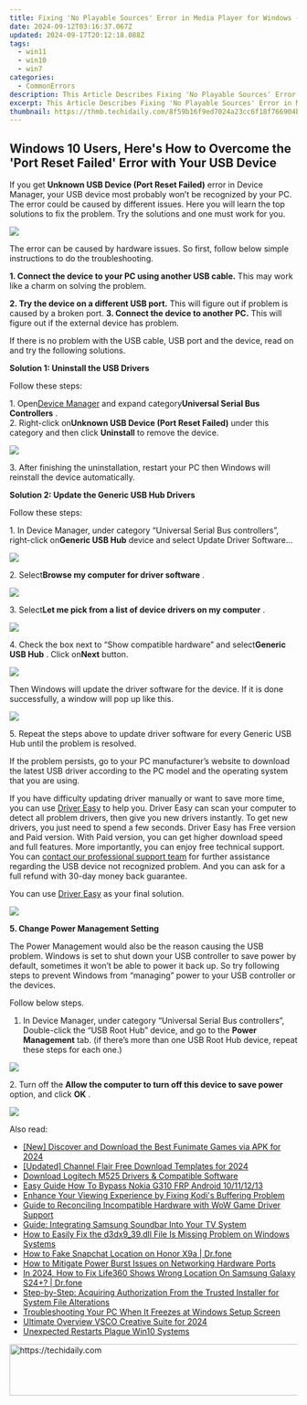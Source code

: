 ```yaml
---
title: Fixing 'No Playable Sources' Error in Media Player for Windows - Complete Guide
date: 2024-09-12T03:16:37.067Z
updated: 2024-09-17T20:12:18.088Z
tags:
  - win11
  - win10
  - win7
categories:
  - CommonErrors
description: This Article Describes Fixing 'No Playable Sources' Error in Media Player for Windows - Complete Guide
excerpt: This Article Describes Fixing 'No Playable Sources' Error in Media Player for Windows - Complete Guide
thumbnail: https://thmb.techidaily.com/8f59b16f9ed7024a23cc6f18f766904b6f418e4c5b8df6a84d93cf668a943550.jpg
---
```


## Windows 10 Users, Here's How to Overcome the 'Port Reset Failed' Error with Your USB Device

 If you get **Unknown USB Device (Port Reset Failed)** error in Device Manager, your USB device most probably won’t be recognized by your PC. The error could be caused by different issues. Here you will learn the top solutions to fix the problem. Try the solutions and one must work for you.

![](https://images.drivereasy.com/wp-content/uploads/2016/10/img_5800776f4e2c0.jpg)

 The error can be caused by hardware issues. So first, follow below simple instructions to do the troubleshooting.

**1\. Connect the device to your PC using another USB cable.** This may work like a charm on solving the problem.

**2\. Try the device on a different USB port.** This will figure out if problem is caused by a broken port.
**3\. Connect the device to another PC.** This will figure out if the external device has problem.

 If there is no problem with the USB cable, USB port and the device, read on and try the following solutions.

**Solution 1: Uninstall the USB Drivers**

Follow these steps:

 1\. Open[Device Manager](https://tools.techidaily.com/drivereasy/download/) and expand category**Universal Serial Bus Controllers** .  
 2\. Right-click on**Unknown USB Device (Port Reset Failed)** under this category and then click **Uninstall** to remove the device.

![](https://images.drivereasy.com/wp-content/uploads/2016/10/img_58008bc046cc6.jpg)

 3\. After finishing the uninstallation, restart your PC then Windows will reinstall the device automatically.

**Solution 2: Update the Generic USB Hub Drivers**

 Follow these steps:

 1\. In Device Manager, under category “Universal Serial Bus controllers”, right-click on**Generic USB Hub** device and select Update Driver Software…

![](https://images.drivereasy.com/wp-content/uploads/2016/10/img_5800917567e49.jpg)

 2\. Select**Browse my computer for driver software** .

![](https://images.drivereasy.com/wp-content/uploads/2017/09/img_59ba30bb3336f.png)

 3\. Select**Let me pick from a list of device drivers on my computer** .

![](https://images.drivereasy.com/wp-content/uploads/2017/09/img_59ba30ea9e511.png)

 4\. Check the box next to “Show compatible hardware” and select**Generic USB Hub** . Click on**Next** button.

![](https://images.drivereasy.com/wp-content/uploads/2017/09/img_59ba312822f8b.png)

 Then Windows will update the driver software for the device. If it is done successfully, a window will pop up like this.

![](https://images.drivereasy.com/wp-content/uploads/2017/09/img_59ba314393778.png)

 5\. Repeat the steps above to update driver software for every Generic USB Hub until the problem is resolved.

 If the problem persists, go to your PC manufacturer’s website to download the latest USB driver according to the PC model and the operating system that you are using.
  
 If you have difficulty updating driver manually or want to save more time, you can use [Driver Easy](https://tools.techidaily.com/drivereasy/download/)  to help you. Driver Easy can scan your computer to detect all problem drivers, then give you new drivers instantly. To get new drivers, you just need to spend a few seconds. Driver Easy has Free version and Paid version. With Paid version, you can get higher download speed and full features. More importantly, you can enjoy free technical support. You can [contact our professional support team](https://tools.techidaily.com/drivereasy/download/)  for further assistance regarding the USB device not recognized problem. And you can ask for a full refund with 30-day money back guarantee.

You can use [Driver Easy](https://tools.techidaily.com/drivereasy/download/)  as your final solution.

![](https://images.drivereasy.com/wp-content/uploads/2017/03/Driver-Easy-Scan-Needed.jpg)

 **5\. Change Power Management Setting**

 The Power Management would also be the reason causing the USB problem. Windows is set to shut down your USB controller to save power by default, sometimes it won’t be able to power it back up. So try following steps to prevent Windows from “managing” power to your USB controller or the devices.

Follow below steps.

1. In Device Manager, under category “Universal Serial Bus controllers”,  
 Double-click the “USB Root Hub” device, and go to the **Power Management**  tab. (if there’s more than one USB Root Hub device, repeat these steps for each one.)  

![](https://images.drivereasy.com/wp-content/uploads/2017/09/img_59ba31da19f02.jpg)

2\. Turn off the **Allow the computer to turn off this device to save power** option, and click **OK** .

![](https://images.drivereasy.com/wp-content/uploads/2017/09/img_59ba31b753d11.png)

<ins class="adsbygoogle"
     style="display:block"
     data-ad-format="autorelaxed"
     data-ad-client="ca-pub-7571918770474297"
     data-ad-slot="1223367746"></ins>

<ins class="adsbygoogle"
     style="display:block"
     data-ad-client="ca-pub-7571918770474297"
     data-ad-slot="8358498916"
     data-ad-format="auto"
     data-full-width-responsive="true"></ins>

<span class="atpl-alsoreadstyle">Also read:</span>
<div><ul>
<li><a href="https://article-tips.techidaily.com/new-discover-and-download-the-best-funimate-games-via-apk-for-2024/"><u>[New] Discover and Download the Best Funimate Games via APK for 2024</u></a></li>
<li><a href="https://facebook-video-share.techidaily.com/updated-channel-flair-free-download-templates-for-2024/"><u>[Updated] Channel Flair Free Download Templates for 2024</u></a></li>
<li><a href="https://win-dash.techidaily.com/download-logitech-m525-drivers-and-compatible-software/"><u>Download Logitech M525 Drivers & Compatible Software</u></a></li>
<li><a href="https://android-frp.techidaily.com/easy-guide-how-to-bypass-nokia-g310-frp-android-10111213-by-drfone-android/"><u>Easy Guide How To Bypass Nokia G310 FRP Android 10/11/12/13</u></a></li>
<li><a href="https://win-howtos.techidaily.com/enhance-your-viewing-experience-by-fixing-kodis-buffering-problem/"><u>Enhance Your Viewing Experience by Fixing Kodi's Buffering Problem</u></a></li>
<li><a href="https://win-howtos.techidaily.com/guide-to-reconciling-incompatible-hardware-with-wow-game-driver-support/"><u>Guide to Reconciling Incompatible Hardware with WoW Game Driver Support</u></a></li>
<li><a href="https://tech-recovery.techidaily.com/guide-integrating-samsung-soundbar-into-your-tv-system/"><u>Guide: Integrating Samsung Soundbar Into Your TV System</u></a></li>
<li><a href="https://win-howtos.techidaily.com/how-to-easily-fix-the-d3dx939dll-file-is-missing-problem-on-windows-systems/"><u>How to Easily Fix the d3dx9_39.dll File Is Missing Problem on Windows Systems</u></a></li>
<li><a href="https://review-topics.techidaily.com/how-to-fake-snapchat-location-on-honor-x9a-drfone-by-drfone-virtual-android/"><u>How to Fake Snapchat Location on Honor X9a | Dr.fone</u></a></li>
<li><a href="https://win-howtos.techidaily.com/how-to-mitigate-power-burst-issues-on-networking-hardware-ports/"><u>How to Mitigate Power Burst Issues on Networking Hardware Ports</u></a></li>
<li><a href="https://review-topics.techidaily.com/in-2024-how-to-fix-life360-shows-wrong-location-on-samsung-galaxy-s24plus-drfone-by-drfone-virtual-android/"><u>In 2024, How to Fix Life360 Shows Wrong Location On Samsung Galaxy S24+? | Dr.fone</u></a></li>
<li><a href="https://win-howtos.techidaily.com/step-by-step-acquiring-authorization-from-the-trusted-installer-for-system-file-alterations/"><u>Step-by-Step: Acquiring Authorization From the Trusted Installer for System File Alterations</u></a></li>
<li><a href="https://win-howtos.techidaily.com/troubleshooting-your-pc-when-it-freezes-at-windows-setup-screen/"><u>Troubleshooting Your PC When It Freezes at Windows Setup Screen</u></a></li>
<li><a href="https://some-skills.techidaily.com/ultimate-overview-vsco-creative-suite-for-2024/"><u>Ultimate Overview VSCO Creative Suite for 2024</u></a></li>
<li><a href="https://win-howtos.techidaily.com/unexpected-restarts-plague-win10-systems/"><u>Unexpected Restarts Plague Win10 Systems</u></a></li>
</ul></div>

<!-- affiliate ads begin -->
<a href="https://appsumo.8odi.net/c/5597632/2137378/7443" target="_top" id="2137378">
  <img src="//a.impactradius-go.com/display-ad/7443-2137378" border="0" alt="https://techidaily.com" width="600" height="90"/>
</a>
<img height="0" width="0" src="https://appsumo.8odi.net/i/5597632/2137378/7443" style="position:absolute;visibility:hidden;" border="0" />
<!-- affiliate ads end -->

